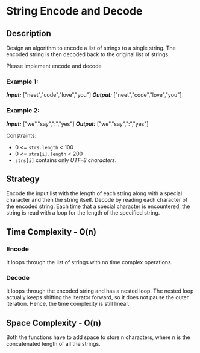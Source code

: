 # String Encode and Decode

## Description
Design an algorithm to encode a list of strings to a single string. The encoded string is then decoded back to the original list of strings.

Please implement encode and decode

### Example 1:
***Input:*** ["neet","code","love","you"]
***Output:*** ["neet","code","love","you"]

### Example 2:
***Input:*** ["we","say",":","yes"]
***Output:*** ["we","say",":","yes"]

Constraints:
- 0 <= `strs.length` < 100
- 0 <= `strs[i].length` < 200
- `strs[i]` contains only *UTF-8 characters*.

## Strategy
Encode the input list with the length of each string along with a special character and then the string itself. Decode by reading each character of the encoded string. Each time that a special character is encountered, the string is read with a loop for the length of the specified string.

## Time Complexity - O(n)

### Encode
It loops through the list of strings with no time complex operations. 

### Decode
It loops through the encoded string and has a nested loop. The nested loop actually keeps shifting the iterator forward, so it does not pause the outer iteration. Hence, the time complexity is still linear.

## Space Complexity - O(n)
Both the functions have to add space to store n characters, where n is the concatenated length of all the strings.
